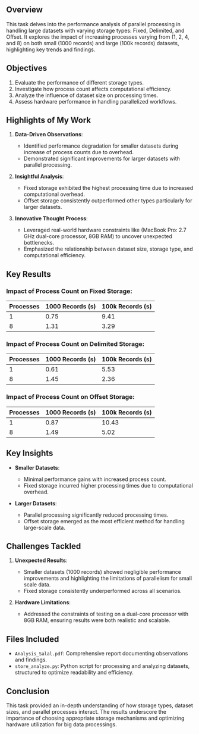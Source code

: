 ## Overview
This task delves into the performance analysis of parallel processing in handling large datasets with varying storage types: Fixed, Delimited, and Offset. It explores the impact of increasing processes varying from (1, 2, 4, and 8) on both small (1000 records) and large (100k records) datasets, highlighting key trends and findings.

## Objectives
1. Evaluate the performance of different storage types.
2. Investigate how process count affects computational efficiency.
3. Analyze the influence of dataset size on processing times.
4. Assess hardware performance in handling parallelized workflows.

## Highlights of My Work
1. **Data-Driven Observations**:
   - Identified performance degradation for smaller datasets during increase of process counts due to overhead.
   - Demonstrated significant improvements for larger datasets with parallel processing.

2. **Insightful Analysis**:
   - Fixed storage exhibited the highest processing time due to increased computational overhead.
   - Offset storage consistently outperformed other types particularly for larger datasets.

3. **Innovative Thought Process**:
   - Leveraged real-world hardware constraints like (MacBook Pro: 2.7 GHz dual-core processor, 8GB RAM) to uncover unexpected bottlenecks.
   - Emphasized the relationship between dataset size, storage type, and computational efficiency.

## Key Results
### **Impact of Process Count on Fixed Storage**:
| Processes | 1000 Records (s) | 100k Records (s) |
|-----------|------------------|------------------|
| 1         | 0.75             | 9.41             |
| 8         | 1.31             | 3.29             |

### **Impact of Process Count on Delimited Storage**:
| Processes | 1000 Records (s) | 100k Records (s) |
|-----------|------------------|------------------|
| 1         | 0.61             | 5.53             |
| 8         | 1.45             | 2.36             |

### **Impact of Process Count on Offset Storage**:
| Processes | 1000 Records (s) | 100k Records (s) |
|-----------|------------------|------------------|
| 1         | 0.87             | 10.43            |
| 8         | 1.49             | 5.02             |

## Key Insights
- **Smaller Datasets**:
  - Minimal performance gains with increased process count.
  - Fixed storage incurred higher processing times due to computational overhead.

- **Larger Datasets**:
  - Parallel processing significantly reduced processing times.
  - Offset storage emerged as the most efficient method for handling large-scale data.

## Challenges Tackled
1. **Unexpected Results**:
   - Smaller datasets (1000 records) showed negligible performance improvements and highlighting the limitations of parallelism for small scale data.
   - Fixed storage consistently underperformed across all scenarios.

2. **Hardware Limitations**:
   - Addressed the constraints of testing on a dual-core processor with 8GB RAM, ensuring results were both realistic and scalable.

## Files Included
- `Analysis_Salal.pdf`: Comprehensive report documenting observations and findings.
- `store_analyze.py`: Python script for processing and analyzing datasets, structured to optimize readability and efficiency.

## Conclusion
This task provided an in-depth understanding of how storage types, dataset sizes, and parallel processes interact. The results underscore the importance of choosing appropriate storage mechanisms and optimizing hardware utilization for big data processings.
